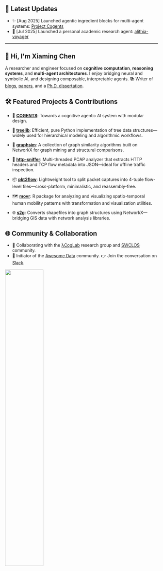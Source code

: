 ## 📰 Latest Updates

- ✨ [Aug 2025] Launched agentic ingredient blocks for multi-agent systems: [Project Cogents](https://github.com/caesar0301/COGENTS)
- 🤖 [Jul 2025] Launched a personal academic research agent: [alithia-voyager](https://github.com/caesar0301/alithia-voyager)

---

## 👋 Hi, I'm Xiaming Chen

A researcher and engineer focused on **cognitive computation**, **reasoning systems**, and **multi-agent architectures**. I enjoy bridging neural and symbolic AI, and designing composable, interpretable agents. 📚 Writer of [blogs](https://www.xiaming.site), [papers](https://scholar.google.com/citations?user=9GzdwPEAAAAJ), and a [Ph.D. dissertation](https://github.com/caesar0301/phd-dissertation).

## 🛠️ Featured Projects & Contributions

- 🧠 [**COGENTS**](https://github.com/caesar0301/COGENTS): Towards a cognitive agentic AI system with modular design.

- 🧱 [**treelib**](https://github.com/caesar0301/treelib): Efficient, pure Python implementation of tree data structures—widely used for hierarchical modeling and algorithmic workflows.

- 🔗 [**graphsim**](https://github.com/caesar0301/graphsim): A collection of graph similarity algorithms built on NetworkX for graph mining and structural comparisons.

- 🧵 [**http-sniffer**](https://github.com/caesar0301/http-sniffer): Multi-threaded PCAP analyzer that extracts HTTP headers and TCP flow metadata into JSON—ideal for offline traffic inspection.

- 📦 [**pkt2flow**](https://github.com/caesar0301/pkt2flow): Lightweight tool to split packet captures into 4-tuple flow-level files—cross-platform, minimalistic, and reassembly-free.

- 🗺️ [**movr**](https://github.com/caesar0301/movr): R package for analyzing and visualizing spatio-temporal human mobility patterns with transformation and visualization utilities.

- 🌐 [**s2g**](https://github.com/caesar0301/s2g): Converts shapefiles into graph structures using NetworkX—bridging GIS data with network analysis libraries.

## 🌐 Community & Collaboration

- 🧪 Collaborating with the [λCogLab](https://github.com/lacogitolab) research group and [SWCLOS](https://github.com/SWCLOS) community.
- 🤝 Initiator of the [Awesome Data](https://github.com/awesomedata) community. 👉 Join the conversation on [Slack](https://awesomedataworld.slack.com).

<div align="left">
  <img src="https://github-readme-stats.vercel.app/api?username=caesar0301&show_icons=true&theme=transparent" width="50%" />
</div>
